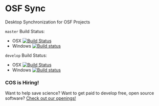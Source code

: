 # OSF Sync

Desktop Synchronization for OSF Projects

`master` Build Status:
- OSX [![Build Status](https://travis-ci.org/CenterForOpenScience/osf-sync.svg?branch=master)](https://travis-ci.org/CenterForOpenScience/osf-sync)
- Windows [![Build status](https://ci.appveyor.com/api/projects/status/80kgjlq40no815uc/branch/master?svg=true)](https://ci.appveyor.com/project/icereval/osf-sync-j3u13/branch/master)

`develop` Build Status:
- OSX [![Build Status](https://travis-ci.org/CenterForOpenScience/osf-sync.svg?branch=develop)](https://travis-ci.org/CenterForOpenScience/osf-sync)
- Windows [![Build status](https://ci.appveyor.com/api/projects/status/80kgjlq40no815uc/branch/develop?svg=true)](https://ci.appveyor.com/project/icereval/osf-sync-j3u13/branch/develop)

### COS is Hiring!

Want to help save science? Want to get paid to develop free, open source software? [Check out our openings!](http://cos.io/jobs)
